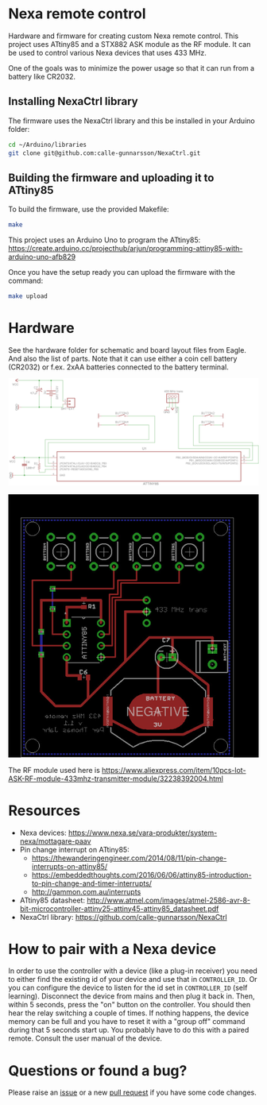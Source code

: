 # Nexa remote control

Hardware and firmware for creating custom Nexa remote control. This project uses ATtiny85 and a STX882 ASK module as the RF module. It can be used to control various Nexa devices that uses 433 MHz.

One of the goals was to minimize the power usage so that it can run from a battery like CR2032.

## Installing NexaCtrl library

The firmware uses the NexaCtrl library and this be installed in your Arduino folder:
```bash
cd ~/Arduino/libraries
git clone git@github.com:calle-gunnarsson/NexaCtrl.git
```

## Building the firmware and uploading it to ATtiny85

To build the firmware, use the provided Makefile:
```bash
make
```

This project uses an Arduino Uno to program the ATtiny85:
https://create.arduino.cc/projecthub/arjun/programming-attiny85-with-arduino-uno-afb829

Once you have the setup ready you can upload the firmware with the command:
```bash
make upload
```

# Hardware

See the hardware folder for schematic and board layout files from Eagle. And also the list of parts. Note that it can use either a coin cell battery (CR2032) or f.ex. 2xAA batteries connected to the battery terminal.

![Schematic](https://raw.githubusercontent.com/perja12/nexa_remote_control/master/hardware/schematic.jpg)

![Board](https://raw.githubusercontent.com/perja12/nexa_remote_control/master/hardware/board.jpg)

The RF module used here is https://www.aliexpress.com/item/10pcs-lot-ASK-RF-module-433mhz-transmitter-module/32238392004.html

# Resources
* Nexa devices: https://www.nexa.se/vara-produkter/system-nexa/mottagare-paav
* Pin change interrupt on ATtiny85:
    * https://thewanderingengineer.com/2014/08/11/pin-change-interrupts-on-attiny85/
    * https://embeddedthoughts.com/2016/06/06/attiny85-introduction-to-pin-change-and-timer-interrupts/
    * http://gammon.com.au/interrupts
* ATtiny85 datasheet: http://www.atmel.com/images/atmel-2586-avr-8-bit-microcontroller-attiny25-attiny45-attiny85_datasheet.pdf
* NexaCtrl library: https://github.com/calle-gunnarsson/NexaCtrl

# How to pair with a Nexa device

In order to use the controller with a device (like a plug-in receiver) you need to either find the existing id of your device and use that in `CONTROLLER_ID`. Or you can configure the device to listen for the id set in `CONTROLLER_ID` (self learning). Disconnect the device from mains and then plug it back in. Then, within 5 seconds, press the "on" button on the controller. You should then hear the relay switching a couple of times. If nothing happens, the device memory can be full and you have to reset it with a "group off" command during that 5 seconds start up. You probably have to do this with a paired remote. Consult the user manual of the device.

# Questions or found a bug?

Please raise an [issue](https://github.com/perja12/nexa_remote_control/issues/new) or a new [pull request](https://github.com/perja12/nexa_remote_control/pulls) if you have some code changes.
